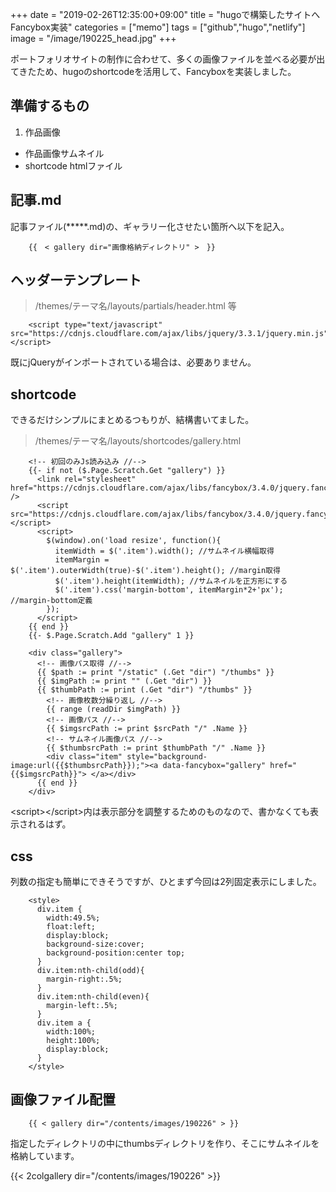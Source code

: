 +++
date = "2019-02-26T12:35:00+09:00"
title = "hugoで構築したサイトへFancybox実装"
categories = ["memo"]
tags = ["github","hugo","netlify"]
image = "/image/190225_head.jpg"
+++

ポートフォリオサイトの制作に合わせて、多くの画像ファイルを並べる必要が出てきたため、hugoのshortcodeを活用して、Fancyboxを実装しました。

<!--more-->

## 準備するもの

1. 作品画像
+ 作品画像サムネイル
+ shortcode htmlファイル

## 記事.md

記事ファイル(*****.md)の、ギャラリー化させたい箇所へ以下を記入。

        {{　< gallery dir="画像格納ディレクトリ" >　}}

## ヘッダーテンプレート

> /themes/テーマ名/layouts/partials/header.html 等

        <script type="text/javascript" src="https://cdnjs.cloudflare.com/ajax/libs/jquery/3.3.1/jquery.min.js"></script>

既にjQueryがインポートされている場合は、必要ありません。

## shortcode

できるだけシンプルにまとめるつもりが、結構書いてました。

> /themes/テーマ名/layouts/shortcodes/gallery.html

        <!-- 初回のみJs読み込み //-->
        {{- if not ($.Page.Scratch.Get "gallery") }}
          <link rel="stylesheet" href="https://cdnjs.cloudflare.com/ajax/libs/fancybox/3.4.0/jquery.fancybox.min.css" />
          <script src="https://cdnjs.cloudflare.com/ajax/libs/fancybox/3.4.0/jquery.fancybox.min.js"></script>
          <script>
            $(window).on('load resize', function(){
              itemWidth = $('.item').width(); //サムネイル横幅取得
              itemMargin = $('.item').outerWidth(true)-$('.item').height(); //margin取得
              $('.item').height(itemWidth); //サムネイルを正方形にする
              $('.item').css('margin-bottom', itemMargin*2+'px'); //margin-bottom定義
            });
          </script>
        {{ end }}
        {{- $.Page.Scratch.Add "gallery" 1 }}

        <div class="gallery">
          <!-- 画像パス取得 //-->
          {{ $path := print "/static" (.Get "dir") "/thumbs" }}
          {{ $imgPath := print "" (.Get "dir") }}
          {{ $thumbPath := print (.Get "dir") "/thumbs" }}
            <!-- 画像枚数分繰り返し //-->
            {{ range (readDir $imgPath) }}
            <!-- 画像パス //-->
            {{ $imgsrcPath := print $srcPath "/" .Name }}
            <!-- サムネイル画像パス //-->
            {{ $thumbsrcPath := print $thumbPath "/" .Name }}
            <div class="item" style="background-image:url({{$thumbsrcPath}});"><a data-fancybox="gallery" href="{{$imgsrcPath}}"> </a></div>
          {{ end }}
        </div>

\<script\>\</script\>内は表示部分を調整するためのものなので、書かなくても表示されるはず。

## css

列数の指定も簡単にできそうですが、ひとまず今回は2列固定表示にしました。

        <style>
          div.item {
            width:49.5%;
            float:left;
            display:block;
            background-size:cover;
            background-position:center top;
          }
          div.item:nth-child(odd){
            margin-right:.5%;
          }
          div.item:nth-child(even){
            margin-left:.5%;
          }
          div.item a {
            width:100%;
            height:100%;
            display:block;
          }
        </style>

## 画像ファイル配置

        {{ < gallery dir="/contents/images/190226" > }}

指定したディレクトリの中にthumbsディレクトリを作り、そこにサムネイルを格納しています。

{{< 2colgallery dir="/contents/images/190226" >}}
